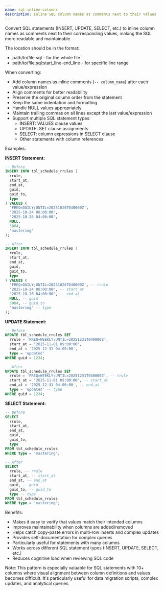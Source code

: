 ```yaml
---
name: sql-inline-columns
description: Inline SQL column names as comments next to their values
---
```


Convert SQL statements (INSERT, UPDATE, SELECT, etc.) to inline column names as comments next to their corresponding values, making the SQL more readable and maintainable.

The location should be in the format:
- path/to/file.sql                      - for the whole file
- path/to/file.sql:start_line-end_line  - for specific line range

When converting:
- Add column names as inline comments (`-- column_name`) after each value/expression
- Align comments for better readability
- Preserve the original column order from the statement
- Keep the same indentation and formatting
- Handle NULL values appropriately
- Maintain trailing commas on all lines except the last value/expression
- Support multiple SQL statement types:
  - INSERT: VALUES clause values
  - UPDATE: SET clause assignments
  - SELECT: column expressions in SELECT clause
  - Other statements with column references

Examples:

**INSERT Statement:**
```sql
-- Before
INSERT INTO tbl_schedule_rrules (
  rrule,
  start_at,
  end_at,
  guid,
  guid_to,
  type
) VALUES (
  'FREQ=DAILY;UNTIL=20251026T040000Z',
  '2025-10-24 08:00:00',
  '2025-10-26 04:00:00',
  NULL,
  3084,
  'mastering'
);

-- After
INSERT INTO tbl_schedule_rrules (
  rrule,
  start_at,
  end_at,
  guid,
  guid_to,
  type
) VALUES (
  'FREQ=DAILY;UNTIL=20251026T040000Z', -- rrule
  '2025-10-24 08:00:00', -- start_at
  '2025-10-26 04:00:00', -- end_at
  NULL, -- guid
  3084, -- guid_to
  'mastering' -- type
);
```

**UPDATE Statement:**
```sql
-- Before
UPDATE tbl_schedule_rrules SET
  rrule = 'FREQ=WEEKLY;UNTIL=20251231T040000Z',
  start_at = '2025-11-01 09:00:00',
  end_at = '2025-12-31 04:00:00',
  type = 'updated'
WHERE guid = 1234;

-- After
UPDATE tbl_schedule_rrules SET
  rrule = 'FREQ=WEEKLY;UNTIL=20251231T040000Z', -- rrule
  start_at = '2025-11-01 09:00:00', -- start_at
  end_at = '2025-12-31 04:00:00', -- end_at
  type = 'updated' -- type
WHERE guid = 1234;
```

**SELECT Statement:**
```sql
-- Before
SELECT
  rrule,
  start_at,
  end_at,
  guid,
  guid_to,
  type
FROM tbl_schedule_rrules
WHERE type = 'mastering';

-- After
SELECT
  rrule, -- rrule
  start_at, -- start_at
  end_at, -- end_at
  guid, -- guid
  guid_to, -- guid_to
  type -- type
FROM tbl_schedule_rrules
WHERE type = 'mastering';
```

Benefits:
- Makes it easy to verify that values match their intended columns
- Improves maintainability when columns are added/removed
- Helps catch copy-paste errors in multi-row inserts and complex updates
- Provides self-documentation for complex queries
- Particularly useful for statements with many columns
- Works across different SQL statement types (INSERT, UPDATE, SELECT, etc.)
- Reduces cognitive load when reviewing SQL code

Note: This pattern is especially valuable for SQL statements with 10+ columns where visual alignment between column definitions and values becomes difficult. It's particularly useful for data migration scripts, complex updates, and analytical queries.
